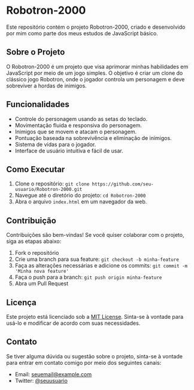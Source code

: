 # Robotron-2000

Este repositório contém o projeto Robotron-2000, criado e desenvolvido por mim como parte dos meus estudos de JavaScript básico.

## Sobre o Projeto

O Robotron-2000 é um projeto que visa aprimorar minhas habilidades em JavaScript por meio de um jogo simples. O objetivo é criar um clone do clássico jogo Robotron, onde o jogador controla um personagem e deve sobreviver a hordas de inimigos. 

## Funcionalidades

- Controle do personagem usando as setas do teclado.
- Movimentação fluida e responsiva do personagem.
- Inimigos que se movem e atacam o personagem.
- Pontuação baseada na sobrevivência e eliminação de inimigos.
- Sistema de vidas para o jogador.
- Interface de usuário intuitiva e fácil de usar.

## Como Executar

1. Clone o repositório: `git clone https://github.com/seu-usuario/Robotron-2000.git`
2. Navegue até o diretório do projeto: `cd Robotron-2000`
3. Abra o arquivo `index.html` em um navegador da web.

## Contribuição

Contribuições são bem-vindas! Se você quiser colaborar com o projeto, siga as etapas abaixo:

1. Fork o repositório
2. Crie uma branch para sua feature: `git checkout -b minha-feature`
3. Faça as alterações necessárias e adicione os commits: `git commit -m 'Minha nova feature'`
4. Faça o push para a branch: `git push origin minha-feature`
5. Abra um Pull Request

## Licença

Este projeto está licenciado sob a [MIT License](LICENSE). Sinta-se à vontade para usá-lo e modificar de acordo com suas necessidades.

## Contato

Se tiver alguma dúvida ou sugestão sobre o projeto, sinta-se à vontade para entrar em contato comigo por meio dos seguintes canais:

- Email: seuemail@example.com
- Twitter: [@seuusuario](https://twitter.com/seuusuario)
